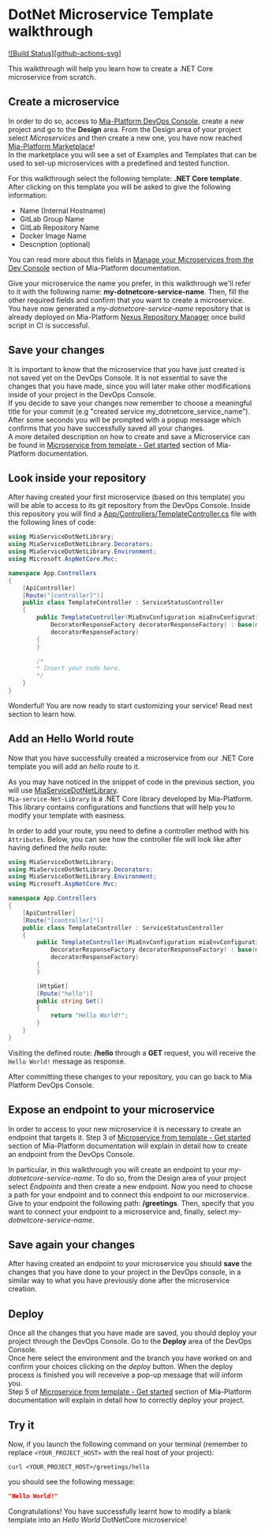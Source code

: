 # DotNet Microservice Template walkthrough

[![Build Status][github-actions-svg]][github-actions]

This walkthrough will help you learn how to create a .NET Core microservice from scratch.

## Create a microservice
In order to do so, access to [Mia-Platform DevOps Console](https://console.cloud.mia-platform.eu/login), create a new project and go to the **Design** area. From the Design area of your project select _Microservices_ and then create a new one, you have now reached [Mia-Platform Marketplace](https://docs.mia-platform.eu/development_suite/api-console/api-design/marketplace/)!  
In the marketplace you will see a set of Examples and Templates that can be used to set-up microservices with a predefined and tested function.

For this walkthrough select the following template: **.NET Core template**. After clicking on this template you will be asked to give the following information:

- Name (Internal Hostname)
- GitLab Group Name
- GitLab Repository Name
- Docker Image Name
- Description (optional)

You can read more about this fields in [Manage your Microservices from the Dev Console](https://docs.mia-platform.eu/development_suite/api-console/api-design/services/) section of Mia-Platform documentation.

Give your microservice the name you prefer, in this walkthrough we'll refer to it with the following name: **my-dotnetcore-service-name**.
Then, fill the other required fields and confirm that you want to create a microservice. You have now generated a *my-dotnetcore-service-name* repository that is already deployed on Mia-Platform [Nexus Repository Manager](https://nexus.mia-platform.eu/) once build script in CI is successful.

## Save your changes

It is important to know that the microservice that you have just created is not saved yet on the DevOps Console. It is not essential to save the changes that you have made, since you will later make other modifications inside of your project in the DevOps Console.  
If you decide to save your changes now remember to choose a meaningful title for your commit (e.g "created service my_dotnetcore_service_name"). After some seconds you will be prompted with a popup message which confirms that you have successfully saved all your changes.  
A more detailed description on how to create and save a Microservice can be found in [Microservice from template - Get started](https://docs.mia-platform.eu/development_suite/api-console/api-design/custom_microservice_get_started/#2-service-creation) section of Mia-Platform documentation.

## Look inside your repository

After having created your first microservice (based on this template) you will be able to access to its git repository from the DevOps Console. Inside this repository you will find a [App/Controllers/TemplateController.cs](https://github.com/mia-platform-marketplace/DotNet-Microservice-Template/blob/master/App/Controllers/TemplateController.cs) file with the following lines of code:

```csharp
using MiaServiceDotNetLibrary;
using MiaServiceDotNetLibrary.Decorators;
using MiaServiceDotNetLibrary.Environment;
using Microsoft.AspNetCore.Mvc;

namespace App.Controllers
{
    [ApiController]
    [Route("[controller]")]
    public class TemplateController : ServiceStatusController
    {
        public TemplateController(MiaEnvConfiguration miaEnvConfiguration, ServiceClientFactory serviceClientFactory,
            DecoratorResponseFactory decoratorResponseFactory) : base(miaEnvConfiguration, serviceClientFactory,
            decoratorResponseFactory)
        {
        }

        /*
        * Insert your code here.
        */
    }
}
```

Wonderful! You are now ready to start customizing your service! Read next section to learn how.

## Add an Hello World route

Now that you have successfully created a microservice from our .NET Core template you will add an *hello* route to it.

As you may have noticed in the snippet of code in the previous section, you will use [MiaServiceDotNetLibrary](https://github.com/mia-platform/Mia-service-Net-Library).  
`Mia-service-Net-Library` is a .NET Core library developed by Mia-Platform. This library contains configurations and functions that will help you to modify your template with easiness.

In order to add your route, you need to define a controller method with his `Attributes`.
Below, you can see how the controller file will look like after having defined the *hello* route:

```csharp
using MiaServiceDotNetLibrary;
using MiaServiceDotNetLibrary.Decorators;
using MiaServiceDotNetLibrary.Environment;
using Microsoft.AspNetCore.Mvc;

namespace App.Controllers
{
    [ApiController]
    [Route("[controller]")]
    public class TemplateController : ServiceStatusController
    {
        public TemplateController(MiaEnvConfiguration miaEnvConfiguration, ServiceClientFactory serviceClientFactory,
            DecoratorResponseFactory decoratorResponseFactory) : base(miaEnvConfiguration, serviceClientFactory,
            decoratorResponseFactory)
        {
        }

        [HttpGet]
        [Route("hello")]
        public string Get()
        {
            return "Hello World!";
        }
    }
}
```

Visiting the defined route: **/hello** through a **GET** request, you will receive the `Hello World!` message as response.

After committing these changes to your repository, you can go back to Mia Platform DevOps Console.

## Expose an endpoint to your microservice

In order to access to your new microservice it is necessary to create an endpoint that targets it. Step 3 of [Microservice from template - Get started](https://docs.mia-platform.eu/development_suite/api-console/api-design/custom_microservice_get_started/#3-creating-the-endpoint) section of Mia-Platform documentation will explain in detail how to create an endpoint from the DevOps Console.

In particular, in this walkthrough you will create an endpoint to your *my-dotnetcore-service-name*. To do so, from the Design area of your project select _Endpoints_ and then create a new endpoint.
Now you need to choose a path for your endpoint and to connect this endpoint to our microservice. Give to your endpoint the following path: **/greetings**. Then, specify that you want to connect your endpoint to a microservice and, finally, select *my-dotnetcore-service-name*.

## Save again your changes

After having created an endpoint to your microservice you should **save** the changes that you have done to your project in the DevOps console, in a similar way to what you have previously done after the microservice creation.

## Deploy

Once all the changes that you have made are saved, you should deploy your project through the DevOps Console. Go to the **Deploy** area of the DevOps Console.  
Once here select the environment and the branch you have worked on and confirm your choices clicking on the *deploy* button. When the deploy process is finished you will receveive a pop-up message that will inform you.  
Step 5 of [Microservice from template - Get started](https://docs.mia-platform.eu/development_suite/api-console/api-design/custom_microservice_get_started/#5-deploy-the-project-through-the-api-console) section of Mia-Platform documentation will explain in detail how to correctly deploy your project.

## Try it

Now, if you launch the following command on your terminal (remember to replace `<YOUR_PROJECT_HOST>` with the real host of your project):  

```shell
curl <YOUR_PROJECT_HOST>/greetings/hello
```

you should see the following message:

```json
"Hello World!"
```

Congratulations! You have successfully learnt how to modify a blank template into an _Hello World_ DotNetCore microservice!

[github-actions]: https://github.com/mia-platform-marketplace/DotNet-Microservice-Template/actions
